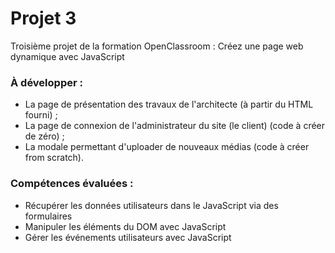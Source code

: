 # Projet 3

Troisième projet de la formation OpenClassroom : Créez une page web dynamique avec JavaScript

### À développer :

- La page de présentation des travaux de l'architecte (à partir du HTML fourni) ;
- La page de connexion de l'administrateur du site (le client) (code à créer de zéro) ;
- La modale permettant d'uploader de nouveaux médias (code à créer from scratch).

### Compétences évaluées :

- Récupérer les données utilisateurs dans le JavaScript via des formulaires
- Manipuler les éléments du DOM avec JavaScript
- Gérer les événements utilisateurs avec JavaScript
